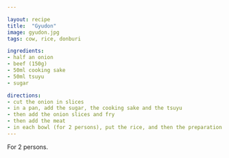 ```yaml
---

layout: recipe
title:  "Gyudon"
image: gyudon.jpg
tags: cow, rice, donburi

ingredients:
- half an onion
- beef (150g)
- 50ml cooking sake
- 50ml tsuyu
- sugar

directions:
- cut the onion in slices
- in a pan, add the sugar, the cooking sake and the tsuyu 
- then add the onion slices and fry
- then add the meat
- in each bowl (for 2 persons), put the rice, and then the preparation on top
---
```


For 2 persons.
